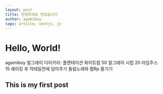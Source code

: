 ```yaml
---
layout: post
title: 안녕하세요 반갑습니다
author: agamiboy
tags: article, nextjs, js
---
```


# Hello, World!
agamiboy 얼그레이 다이키리: 플랜테이션 화이트럼 50 얼그레이 시럽 20 라임주스 15 쉐이킹 후 칵테일잔에 담아주기
돌림노래와 함Rp 즐기기
## This is my first post
